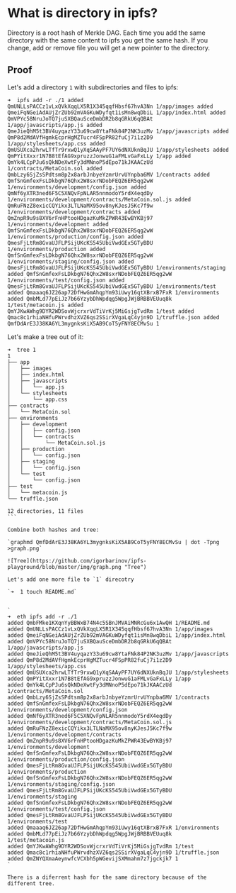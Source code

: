 # What is directory in ipfs?

Directory is a root hash of Merkle DAG. Each time you add the same directory with the same content to ipfs you get the same hash. If you change, add or remove file you will get a new pointer to the directory.

## Proof

Let's add a directory `1` with subdirectories and files to ipfs:

`
➜  ipfs add -r ./1
added QmUNLLsPACCz1vLxQVkXqqLX5R1X345qqfHbsf67hvA3Nn 1/app/images
added QmeiFqNGeiAdAUjZrZUb92mVAGKuWDyfqt1isMn8wqDbiL 1/app/index.html
added QmVPYc58NruJoTQ7juSXBQauSceDmbDR2b8qGRkU6qQBAt 1/app/javascripts/app.js
added QmeJieQhM5t3BV4uyqazY33u69cw8YtaFNk84P2NK3uzMv 1/app/javascripts
added QmP8d2MdAVfHgmkEcprHgMZTucr4FSpPR82fuCj7i1z2D9 1/app/stylesheets/app.css
added QmUSUXca2hrwLTfTr9rxwQ1yXqSAAyPF7UY6dNXUknBqJU 1/app/stylesheets
added QmPYitXxxr1N7B8tEfAG9xpruzzJonwuG1aFMLvGaFxLLy 1/app
added QmYk4LCpPJu6sQkNDeXwtFy3dMNnoP5dEpo71kJKAACzUd 1/contracts/MetaCoin.sol
added QmbLzy6SjZsSPdtsm8p2x8arbJnbyeYzmrUrvUYnpba6MV 1/contracts
added QmfSnGmfexFsLDkbgN76Qhx2W8sxrNDobFEQZ6ER5qg2wW 1/environments/development/config.json
added QmNf6yXTR3ned6F5C5XNQvFpNLAR5nnmodoY5rdX4eqdDy 1/environments/development/contracts/MetaCoin.sol.js
added QmRuFNzZ8exicCQYikx3LTLNaMX95ov8nyKJesJ5Kc7f9w 1/environments/development/contracts
added QmZnpR9u9s8XV6rFnHPtooHDgazKuMkZPWR43EwBYKBj97 1/environments/development
added QmfSnGmfexFsLDkbgN76Qhx2W8sxrNDobFEQZ6ER5qg2wW 1/environments/production/config.json
added QmesFjLtRm8GvaUJFLPSijUKcKS545UbiVwdGEx5GTyBDU 1/environments/production
added QmfSnGmfexFsLDkbgN76Qhx2W8sxrNDobFEQZ6ER5qg2wW 1/environments/staging/config.json
added QmesFjLtRm8GvaUJFLPSijUKcKS545UbiVwdGEx5GTyBDU 1/environments/staging
added QmfSnGmfexFsLDkbgN76Qhx2W8sxrNDobFEQZ6ER5qg2wW 1/environments/test/config.json
added QmesFjLtRm8GvaUJFLPSijUKcKS545UbiVwdGEx5GTyBDU 1/environments/test
added Qmaaaq6JZ26ap72DfHwGmAhqpYm93iUwy16qtXBrxB7FxR 1/environments
added QmbMLd77pEiJz7b66YzybDhWpdqg5WpgJWjBRBBVEUuq8k 1/test/metacoin.js
added QmYJKwAWhg9DYR2WDSovWjcrxrVdTiVrKj5MiGsjgTvdRm 1/test
added Qmac8c1rhiaNHfuPWrvdhzXVZ6qs2SSirXVgaLqC4yjn9D 1/truffle.json
added QmfDdArE3J38KA6YL3mygnksKiX5AB9CoT5yFNY8ECMvSu 1
`

Let's make a tree out of it:

````
➜  tree 1
1
├── app
│   ├── images
│   ├── index.html
│   ├── javascripts
│   │   └── app.js
│   └── stylesheets
│       └── app.css
├── contracts
│   └── MetaCoin.sol
├── environments
│   ├── development
│   │   ├── config.json
│   │   └── contracts
│   │       └── MetaCoin.sol.js
│   ├── production
│   │   └── config.json
│   ├── staging
│   │   └── config.json
│   └── test
│       └── config.json
├── test
│   └── metacoin.js
└── truffle.json

12 directories, 11 files
```

Combine both hashes and tree:

`graphmd QmfDdArE3J38KA6YL3mygnksKiX5AB9CoT5yFNY8ECMvSu | dot -Tpng >graph.png`

![Tree](https://github.com/igorbarinov/ipfs-playground/blob/master/img/graph.png "Tree")

Let's add one more file to `1` direcotry

`➜  1 touch README.md`


`
➜  eth ipfs add -r ./1
added QmbFMke1KXqnYyBBWxB74N4c5SBnJMVAiMNRcGu6x1AwQH 1/README.md
added QmUNLLsPACCz1vLxQVkXqqLX5R1X345qqfHbsf67hvA3Nn 1/app/images
added QmeiFqNGeiAdAUjZrZUb92mVAGKuWDyfqt1isMn8wqDbiL 1/app/index.html
added QmVPYc58NruJoTQ7juSXBQauSceDmbDR2b8qGRkU6qQBAt 1/app/javascripts/app.js
added QmeJieQhM5t3BV4uyqazY33u69cw8YtaFNk84P2NK3uzMv 1/app/javascripts
added QmP8d2MdAVfHgmkEcprHgMZTucr4FSpPR82fuCj7i1z2D9 1/app/stylesheets/app.css
added QmUSUXca2hrwLTfTr9rxwQ1yXqSAAyPF7UY6dNXUknBqJU 1/app/stylesheets
added QmPYitXxxr1N7B8tEfAG9xpruzzJonwuG1aFMLvGaFxLLy 1/app
added QmYk4LCpPJu6sQkNDeXwtFy3dMNnoP5dEpo71kJKAACzUd 1/contracts/MetaCoin.sol
added QmbLzy6SjZsSPdtsm8p2x8arbJnbyeYzmrUrvUYnpba6MV 1/contracts
added QmfSnGmfexFsLDkbgN76Qhx2W8sxrNDobFEQZ6ER5qg2wW 1/environments/development/config.json
added QmNf6yXTR3ned6F5C5XNQvFpNLAR5nnmodoY5rdX4eqdDy 1/environments/development/contracts/MetaCoin.sol.js
added QmRuFNzZ8exicCQYikx3LTLNaMX95ov8nyKJesJ5Kc7f9w 1/environments/development/contracts
added QmZnpR9u9s8XV6rFnHPtooHDgazKuMkZPWR43EwBYKBj97 1/environments/development
added QmfSnGmfexFsLDkbgN76Qhx2W8sxrNDobFEQZ6ER5qg2wW 1/environments/production/config.json
added QmesFjLtRm8GvaUJFLPSijUKcKS545UbiVwdGEx5GTyBDU 1/environments/production
added QmfSnGmfexFsLDkbgN76Qhx2W8sxrNDobFEQZ6ER5qg2wW 1/environments/staging/config.json
added QmesFjLtRm8GvaUJFLPSijUKcKS545UbiVwdGEx5GTyBDU 1/environments/staging
added QmfSnGmfexFsLDkbgN76Qhx2W8sxrNDobFEQZ6ER5qg2wW 1/environments/test/config.json
added QmesFjLtRm8GvaUJFLPSijUKcKS545UbiVwdGEx5GTyBDU 1/environments/test
added Qmaaaq6JZ26ap72DfHwGmAhqpYm93iUwy16qtXBrxB7FxR 1/environments
added QmbMLd77pEiJz7b66YzybDhWpdqg5WpgJWjBRBBVEUuq8k 1/test/metacoin.js
added QmYJKwAWhg9DYR2WDSovWjcrxrVdTiVrKj5MiGsjgTvdRm 1/test
added Qmac8c1rhiaNHfuPWrvdhzXVZ6qs2SSirXVgaLqC4yjn9D 1/truffle.json
added QmZNYQXmaAeynwfcVCXbh5pWGevijSXMmahm7z7jgckjk7 1
`

There is a diferrent hash for the same directory because of the different tree.

